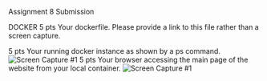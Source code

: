 Assignment 8 Submission

DOCKER
5 pts Your dockerfile. Please provide a link to this file rather than a screen capture.

5 pts Your running docker instance as shown by a ps command.
![Screen Capture #1](images/1.jpg)
5 pts Your browser accessing the main page of the website from your local container.
![Screen Capture #1](images/.jpg)



